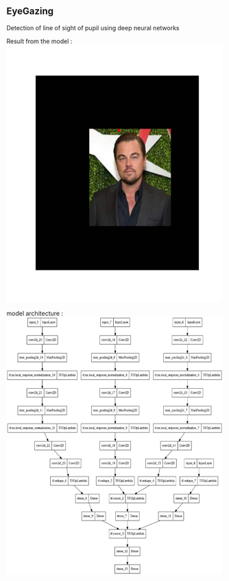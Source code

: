 ## EyeGazing
Detection of line of sight of pupil using deep neural networks
<br/>

Result from the model :
<img height="600em" width="600" src="assets/predict.png"/>
<br/>

model architecture : 
<img height="600em" width="800" src="assets/model (1).png"/>
